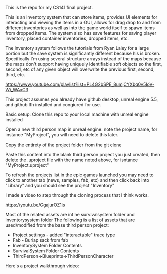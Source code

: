 This is the repo for my CS141 final project.

This is an inventory system that can store items, provides UI elements for interacting and viewing the items in a GUI, allows for drag drop to and from different inventories as well as into the game world itself to spawn items from dropped items.
The system also has save features for saving player inventory, placed container inventories, dropped items, etc.

The inventory system follows the tutorials from Ryan Laley for a large portion but the save system is significantly different because his is broken.
Specifically I'm using several structure arrays instead of the maps because the maps don't support having uniquely identifiable soft objects so the first, second, etc of any given object will overwrite the previous first, second, third, etc. 

https://www.youtube.com/playlist?list=PL4G2bSPE_8umjCYXbq0v5IoV-Wi_WAxC3

This project assumes you already have github desktop, unreal engine 5.5, and github lfh installed and congiured for use.

Basic setup:
Clone this repo to your local machine with unreal engine installed

Open a new third person map in unreal engine: note the project name, for instance "MyProject", you will need to delete this later.

Copy the entirety of the project folder from the git clone

Paste this content into the blank third person project you just created, then delete the .uproject file with the name noted above, for isntance "MyProject.uproject"

To refresh the projects list in the epic games launched you may need to click to another tab (news, samples, fab, etc) and then click back into "Library" and you should see the project "Inventory"

I made a video to step through the cloning process that I think works.

https://youtu.be/GgajurOZ1is

Most of the related assets are int he survivalsystem folder and inventorysystem folder
The following is a list of assets that are used/modified from the base third person project:
- Project settings - added "interactable" trace type
- Fab - Burlap sack from fab
- InventorySystem Folder Contents
- SurvivalSystem Folder Contents
- ThirdPerson->Blueprints->ThirdPersonCharacter

Here's a project walkthrough video:

